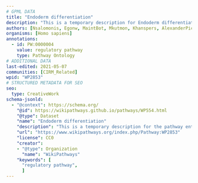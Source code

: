 ```yaml
---
# GPML DATA
title: "Endoderm differentiation"
description: "This is a temporary description for Endoderm differentiation"
authors: [Nsalomonis, Egonw, MaintBot, Mkutmon, Khanspers, AlexanderPico, Fehrhart, Susan, Eweitz]
organisms: [Homo sapiens]
annotations:
  - id: PW:0000004
    value: regulatory pathway
    type: Pathway Ontology
# ADDITIONAL DATA
last-edited: 2021-05-07
communities: [CIRM_Related]
wpid: "WP2853"
# STRUCTURED METADATA FOR SEO
seo:
  type: CreativeWork
schema-jsonld:
  - "@context": https://schema.org/
    "@id": https://wikipathways.github.io/pathways/WP554.html
    "@type": Dataset
    "name": "Endoderm differentiation"
    "description": "This is a temporary description for the pathway entitled: Endoderm differentiation"
    "url": "https://www.wikipathways.org/index.php/Pathway:WP2853"
    "license": CC0
    "creator":
    - "@type": Organization
      "name": "WikiPathways"
    "keywords": [
      "regulatory pathway",
      ]
---
```

